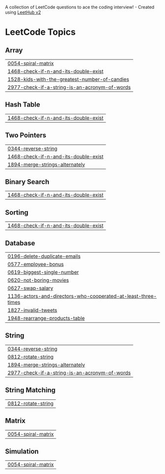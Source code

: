 A collection of LeetCode questions to ace the coding interview! - Created using [LeetHub v2](https://github.com/arunbhardwaj/LeetHub-2.0)
<!---LeetCode Topics Start-->
# LeetCode Topics
## Array
|  |
| ------- |
| [0054-spiral-matrix](https://github.com/Anjali01012002/LeetCode/tree/master/0054-spiral-matrix) |
| [1468-check-if-n-and-its-double-exist](https://github.com/Anjali01012002/LeetCode/tree/master/1468-check-if-n-and-its-double-exist) |
| [1528-kids-with-the-greatest-number-of-candies](https://github.com/Anjali01012002/LeetCode/tree/master/1528-kids-with-the-greatest-number-of-candies) |
| [2977-check-if-a-string-is-an-acronym-of-words](https://github.com/Anjali01012002/LeetCode/tree/master/2977-check-if-a-string-is-an-acronym-of-words) |
## Hash Table
|  |
| ------- |
| [1468-check-if-n-and-its-double-exist](https://github.com/Anjali01012002/LeetCode/tree/master/1468-check-if-n-and-its-double-exist) |
## Two Pointers
|  |
| ------- |
| [0344-reverse-string](https://github.com/Anjali01012002/LeetCode/tree/master/0344-reverse-string) |
| [1468-check-if-n-and-its-double-exist](https://github.com/Anjali01012002/LeetCode/tree/master/1468-check-if-n-and-its-double-exist) |
| [1894-merge-strings-alternately](https://github.com/Anjali01012002/LeetCode/tree/master/1894-merge-strings-alternately) |
## Binary Search
|  |
| ------- |
| [1468-check-if-n-and-its-double-exist](https://github.com/Anjali01012002/LeetCode/tree/master/1468-check-if-n-and-its-double-exist) |
## Sorting
|  |
| ------- |
| [1468-check-if-n-and-its-double-exist](https://github.com/Anjali01012002/LeetCode/tree/master/1468-check-if-n-and-its-double-exist) |
## Database
|  |
| ------- |
| [0196-delete-duplicate-emails](https://github.com/Anjali01012002/LeetCode/tree/master/0196-delete-duplicate-emails) |
| [0577-employee-bonus](https://github.com/Anjali01012002/LeetCode/tree/master/0577-employee-bonus) |
| [0619-biggest-single-number](https://github.com/Anjali01012002/LeetCode/tree/master/0619-biggest-single-number) |
| [0620-not-boring-movies](https://github.com/Anjali01012002/LeetCode/tree/master/0620-not-boring-movies) |
| [0627-swap-salary](https://github.com/Anjali01012002/LeetCode/tree/master/0627-swap-salary) |
| [1136-actors-and-directors-who-cooperated-at-least-three-times](https://github.com/Anjali01012002/LeetCode/tree/master/1136-actors-and-directors-who-cooperated-at-least-three-times) |
| [1827-invalid-tweets](https://github.com/Anjali01012002/LeetCode/tree/master/1827-invalid-tweets) |
| [1948-rearrange-products-table](https://github.com/Anjali01012002/LeetCode/tree/master/1948-rearrange-products-table) |
## String
|  |
| ------- |
| [0344-reverse-string](https://github.com/Anjali01012002/LeetCode/tree/master/0344-reverse-string) |
| [0812-rotate-string](https://github.com/Anjali01012002/LeetCode/tree/master/0812-rotate-string) |
| [1894-merge-strings-alternately](https://github.com/Anjali01012002/LeetCode/tree/master/1894-merge-strings-alternately) |
| [2977-check-if-a-string-is-an-acronym-of-words](https://github.com/Anjali01012002/LeetCode/tree/master/2977-check-if-a-string-is-an-acronym-of-words) |
## String Matching
|  |
| ------- |
| [0812-rotate-string](https://github.com/Anjali01012002/LeetCode/tree/master/0812-rotate-string) |
## Matrix
|  |
| ------- |
| [0054-spiral-matrix](https://github.com/Anjali01012002/LeetCode/tree/master/0054-spiral-matrix) |
## Simulation
|  |
| ------- |
| [0054-spiral-matrix](https://github.com/Anjali01012002/LeetCode/tree/master/0054-spiral-matrix) |
<!---LeetCode Topics End-->